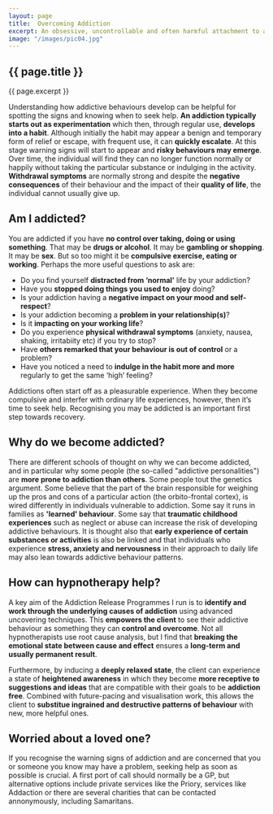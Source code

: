 ```yaml
---
layout: page
title:  Overcoming Addiction
excerpt: An obsessive, uncontrollable and often harmful attachment to an activity, behaviour or substance. Sound familiar to you? We can become addicted to all sorts of things, but the usual suspects are nicotine, drugs, alcohol, gambling, the Internet & social media, and food. It’s estimated some two million people in the UK suffer some kind of addiction. 
image: "/images/pic04.jpg"
---
```

## {{ page.title }}

{{ page.excerpt }}

Understanding how addictive behaviours develop can be helpful for spotting the signs and knowing when to seek help. **An addiction typically starts out as experimentation** which then, through regular use, **develops into a habit**. Although initially the habit may appear a benign and temporary form of relief or escape, with frequent use, it can **quickly escalate**. At this stage warning signs will start to appear and **risky behaviours may emerge**. Over time, the individual will find they can no longer function normally or happily without taking the particular substance or indulging in the activity. **Withdrawal symptoms** are normally strong and despite the **negative consequences** of their behaviour and the impact of their **quality of life**, the individual cannot usually give up.

## Am I addicted?

You are addicted if you have **no control over taking, doing or using something**.  That may be **drugs or alcohol**. It may be **gambling or shopping**. It may be **sex**. But so too might it be **compulsive exercise, eating or working**. Perhaps the more useful questions to ask are:

- Do you find yourself **distracted from ‘normal’** life by your addiction?
- Have you **stopped doing things you used to enjoy** doing?
- Is your addiction having a **negative impact on your mood and self-respect**?
- Is your addiction becoming a **problem in your relationship(s)**?
- Is it **impacting on your working life**?
- Do you experience **physical withdrawal symptoms** (anxiety, nausea, shaking, irritabiity etc) if you try to stop?
- Have **others remarked that your behaviour is out of control** or a problem?
- Have you noticed a need to **indulge in the habit more and more** regularly to get the same ‘high’ feeling?

Addictions often start off as a pleasurable experience. When they become compulsive and interfer with ordinary life experiences, however, then it’s time to seek help. Recognising you may be addicted is an important first step towards recovery.

## Why do we become addicted?

There are different schools of thought on why we can become addicted, and in particular why some people (the so-called "addictive personalities") are **more prone to addiction than others**.  Some people tout the genetics argument. Some believe that the part of the brain responsible for weighing up the pros and cons of a particular action (the orbito-frontal cortex), is wired differently in individuals vulnerable to addiction.  Some say it runs in families as **'learned' behaviour**. Some say that **traumatic childhood experiences** such as neglect or abuse can increase the risk of developing addictive behaviours.  It is thought also that **early experience of certain substances or activities** is also be linked and that individuals who experience **stress, anxiety and nervousness** in their approach to daily life may also lean towards addictive behaviour patterns.

## How can hypnotherapy help?

A key aim of the Addiction Release Programmes I run is to **identify and work through the underlying causes of addiction** using advanced uncovering techniques. This **empowers the client** to see their addictive behaviour as something they can **control and overcome**. Not all hypnotherapists use root cause analysis, but I find that **breaking the emotional state between cause and effect** ensures a **long-term and usually permanent result**.

Furthermore, by inducing a **deeply relaxed state**, the client can experience a state of **heightened awareness** in which they become **more receptive to suggestions and ideas** that are compatible with their goals to be **addiction free**. Combined with future-pacing and visualisation work, this allows the client to **substitue ingrained and destructive patterns of behaviour** with new, more helpful ones.

## Worried about a loved one?

If you recognise the warning signs of addiction and are concerned that you or someone you know may have a problem, seeking help as soon as possible is crucial. A first port of call should normally be a GP, but alternative options include private services like the Priory, services like Addaction or there are several charities that can be contacted annonymously, including Samaritans.
